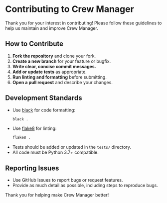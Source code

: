 # Contributing to Crew Manager

Thank you for your interest in contributing! Please follow these guidelines to help us maintain and improve Crew Manager.

## How to Contribute

1. **Fork the repository** and clone your fork.
2. **Create a new branch** for your feature or bugfix.
3. **Write clear, concise commit messages.**
4. **Add or update tests** as appropriate.
5. **Run linting and formatting** before submitting.
6. **Open a pull request** and describe your changes.

## Development Standards

- Use [black](https://github.com/psf/black) for code formatting:
    ```bash
    black .
    ```
- Use [flake8](https://flake8.pycqa.org/) for linting:
    ```bash
    flake8 .
    ```
- Tests should be added or updated in the `tests/` directory.
- All code must be Python 3.7+ compatible.

## Reporting Issues

- Use GitHub Issues to report bugs or request features.
- Provide as much detail as possible, including steps to reproduce bugs.

Thank you for helping make Crew Manager better!
